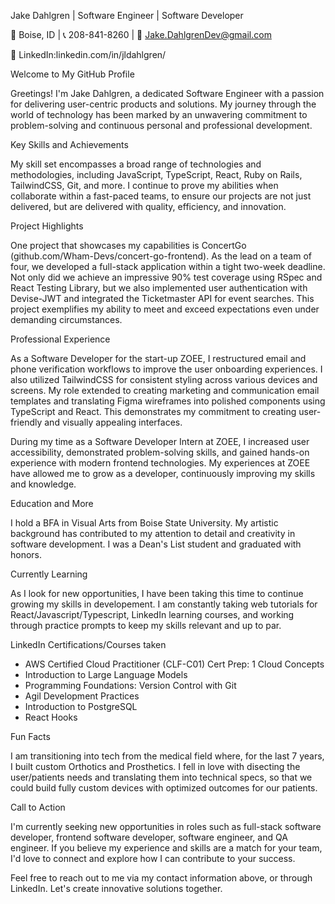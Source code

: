 Jake Dahlgren | Software Engineer | Software Developer

📍 Boise, ID | 📞 208-841-8260 | 📧 Jake.DahlgrenDev@gmail.com

🔗 LinkedIn:linkedin.com/in/jldahlgren/

Welcome to My GitHub Profile

Greetings! I'm Jake Dahlgren, a dedicated Software Engineer with a passion for delivering user-centric products and solutions. My journey through the world of technology has been marked by an unwavering commitment to problem-solving and continuous personal and professional development.

Key Skills and Achievements

My skill set encompasses a broad range of technologies and methodologies, including JavaScript, TypeScript, React, Ruby on Rails, TailwindCSS, Git, and more. I continue to prove my abilities when collaborate within a fast-paced teams, to ensure our projects are not just delivered, but are delivered with quality, efficiency, and innovation.

Project Highlights

One project that showcases my capabilities is ConcertGo (github.com/Wham-Devs/concert-go-frontend). As the lead on a team of four, we developed a full-stack application within a tight two-week deadline. Not only did we achieve an impressive 90% test coverage using RSpec and React Testing Library, but we also implemented user authentication with Devise-JWT and integrated the Ticketmaster API for event searches. This project exemplifies my ability to meet and exceed expectations even under demanding circumstances.

Professional Experience

As a Software Developer for the start-up ZOEE, I restructured email and phone verification workflows to improve the user onboarding experiences. I also utilized TailwindCSS for consistent styling across various devices and screens. My role extended to creating marketing and communication email templates and translating Figma wireframes into polished components using TypeScript and React. This demonstrates my commitment to creating user-friendly and visually appealing interfaces.

During my time as a Software Developer Intern at ZOEE, I increased user accessibility, demonstrated problem-solving skills, and gained hands-on experience with modern frontend technologies. My experiences at ZOEE have allowed me to grow as a developer, continuously improving my skills and knowledge.

Education and More

I hold a BFA in Visual Arts from Boise State University. My artistic background has contributed to my attention to detail and creativity in software development. I was a Dean's List student and graduated with honors.

Currently Learning 

As I look for new opportunities, I have been taking this time to continue growing my skills in developement. I am constantly taking web tutorials for React/Javascript/Typescript, LinkedIn learning courses, and working through practice prompts to keep my skills relevant and up to par.

LinkedIn Certifications/Courses taken

- AWS Certified Cloud Practitioner (CLF-C01) Cert Prep: 1 Cloud Concepts
- Introduction to Large Language Models
- Programming Foundations: Version Control with Git
- Agil Development Practices
- Introduction to PostgreSQL
- React Hooks

Fun Facts

I am transitioning into tech from the medical field where, for the last 7 years, I built custom Orthotics and Prosthetics. I fell in love with disecting the user/patients needs and translating them into technical specs, so that we could build fully custom devices with optimized outcomes for our patients.

Call to Action

I'm currently seeking new opportunities in roles such as full-stack software developer, frontend software developer, software engineer, and QA engineer. If you believe my experience and skills are a match for your team, I'd love to connect and explore how I can contribute to your success.

Feel free to reach out to me via my contact information above, or through LinkedIn. Let's create innovative solutions together.


